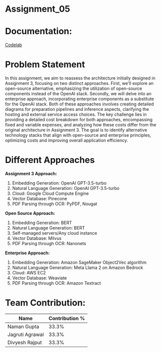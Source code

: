 # Assignment_05

# Documentation: 

[Codelab](https://codelabs-preview.appspot.com/?file_id=1Bg3zzbtiD4Ffq-TfRzreiTfZmB-cUurx5_3hZL0qs8k#0)

# Problem Statement

In this assignment, we aim to reassess the architecture initially designed in Assignment 3, focusing on two distinct approaches. First, we'll explore an open-source alternative, emphasizing the utilization of open-source components instead of the OpenAI stack. Secondly, we will delve into an enterprise approach, incorporating enterprise components as a substitute for the OpenAI stack. Both of these approaches involves creating detailed diagrams for preparation pipelines and inference aspects, clarifying the hosting and external service access choices. The key challenge lies in providing a detailed cost breakdown for both approaches, encompassing fixed and variable expenses, and analyzing how these costs differ from the original architecture in Assignment 3. The goal is to identify alternative technology stacks that align with open-source and enterprise principles, optimizing costs and improving overall application efficiency.

# Different Approaches

**Assignment 3 Approach:**

1. Embedding Generation: OpenAI GPT-3.5-turbo
2. Natural Language Generation: OpenAI GPT-3.5-turbo	
3. Cloud: Google Cloud Compute Engine
4. Vector Database: Pinecone
5. PDF Parsing through OCR: PyPDF, Nougat

**Open Source Approach:**

1. Embedding Generation: BERT
2. Natural Language Generation: BERT	
3. Self-managed servers/Any cloud instance
4. Vector Database: Milvus
5. PDF Parsing through OCR: Nanonets

**Enterprise Approach:**

1. Embedding Generation: Amazon SageMaker Object2Vec algorithm
2. Natural Language Generation: Meta Llama 2 on Amazon Bedrock
3. Cloud: AWS EC2
4. Vector Database: Weaviate
5. PDF Parsing through OCR: Amazon Textract

# Team Contribution:

| Name            | Contribution % |
|-----------------|----------------|
| Naman Gupta     |     33.3%      |
| Jagruti Agrawal |     33.3%      |
| Divyesh Rajput  |     33.3%      |

